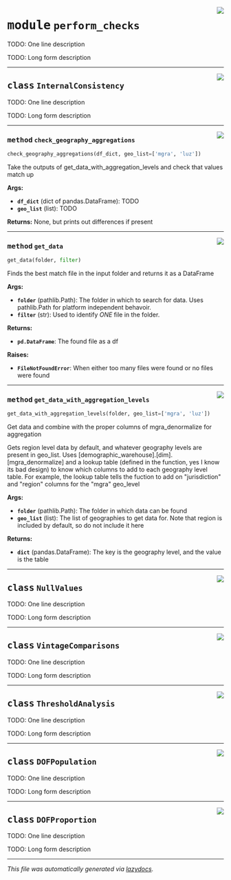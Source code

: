 <!-- markdownlint-disable -->

<a href="..\..\..\2022\Estimates_Automation\perform_checks.py#L0"><img align="right" style="float:right;" src="https://img.shields.io/badge/-source-cccccc?style=flat-square"></a>

# <kbd>module</kbd> `perform_checks`
TODO: One line description 

TODO: Long form description 



---

<a href="..\..\..\2022\Estimates_Automation\perform_checks.py#L16"><img align="right" style="float:right;" src="https://img.shields.io/badge/-source-cccccc?style=flat-square"></a>

## <kbd>class</kbd> `InternalConsistency`
TODO: One line description 

TODO: Long form description 




---

<a href="..\..\..\2022\Estimates_Automation\perform_checks.py#L138"><img align="right" style="float:right;" src="https://img.shields.io/badge/-source-cccccc?style=flat-square"></a>

### <kbd>method</kbd> `check_geography_aggregations`

```python
check_geography_aggregations(df_dict, geo_list=['mgra', 'luz'])
```

Take the outputs of get_data_with_aggregation_levels and check that values match up 



**Args:**
 
 - <b>`df_dict`</b> (dict of pandas.DataFrame):  TODO 
 - <b>`geo_list`</b> (list):  TODO 



**Returns:**
 None, but prints out differences if present 

---

<a href="..\..\..\2022\Estimates_Automation\perform_checks.py#L24"><img align="right" style="float:right;" src="https://img.shields.io/badge/-source-cccccc?style=flat-square"></a>

### <kbd>method</kbd> `get_data`

```python
get_data(folder, filter)
```

Finds the best match file in the input folder and returns it as a DataFrame 



**Args:**
 
 - <b>`folder`</b> (pathlib.Path):  The folder in which to search for data. Uses pathlib.Path for   platform independent behavoir. 
 - <b>`filter`</b> (str):  Used to identify *ONE* file in the folder.  



**Returns:**
 
 - <b>`pd.DataFrame`</b>:  The found file as a df 



**Raises:**
 
 - <b>`FileNotFoundError`</b>:  When either too many files were found or no files were found 

---

<a href="..\..\..\2022\Estimates_Automation\perform_checks.py#L55"><img align="right" style="float:right;" src="https://img.shields.io/badge/-source-cccccc?style=flat-square"></a>

### <kbd>method</kbd> `get_data_with_aggregation_levels`

```python
get_data_with_aggregation_levels(folder, geo_list=['mgra', 'luz'])
```

Get data and combine with the proper columns of mgra_denormalize for aggregation 

Gets region level data by default, and whatever geography levels are present in geo_list. Uses [demographic_warehouse].[dim].[mgra_denormalize] and a lookup table (defined in the function,  yes I know its bad design) to know which columns to add to each geography level table. For  example, the lookup table tells the fuction to add on "jurisdiction" and "region" columns for the "mgra" geo_level 



**Args:**
 
 - <b>`folder`</b> (pathlib.Path):  The folder in which data can be found 
 - <b>`geo_list`</b> (list):  The list of geographies to get data for. Note that region is included by  default, so do not include it here 



**Returns:**
 
 - <b>`dict`</b> (pandas.DataFrame):  The key is the geography level, and the value is the table 


---

<a href="..\..\..\2022\Estimates_Automation\perform_checks.py#L203"><img align="right" style="float:right;" src="https://img.shields.io/badge/-source-cccccc?style=flat-square"></a>

## <kbd>class</kbd> `NullValues`
TODO: One line description 

TODO: Long form description 





---

<a href="..\..\..\2022\Estimates_Automation\perform_checks.py#L216"><img align="right" style="float:right;" src="https://img.shields.io/badge/-source-cccccc?style=flat-square"></a>

## <kbd>class</kbd> `VintageComparisons`
TODO: One line description 

TODO: Long form description 





---

<a href="..\..\..\2022\Estimates_Automation\perform_checks.py#L229"><img align="right" style="float:right;" src="https://img.shields.io/badge/-source-cccccc?style=flat-square"></a>

## <kbd>class</kbd> `ThresholdAnalysis`
TODO: One line description 

TODO: Long form description 





---

<a href="..\..\..\2022\Estimates_Automation\perform_checks.py#L248"><img align="right" style="float:right;" src="https://img.shields.io/badge/-source-cccccc?style=flat-square"></a>

## <kbd>class</kbd> `DOFPopulation`
TODO: One line description 

TODO: Long form description 





---

<a href="..\..\..\2022\Estimates_Automation\perform_checks.py#L261"><img align="right" style="float:right;" src="https://img.shields.io/badge/-source-cccccc?style=flat-square"></a>

## <kbd>class</kbd> `DOFProportion`
TODO: One line description 

TODO: Long form description 







---

_This file was automatically generated via [lazydocs](https://github.com/ml-tooling/lazydocs)._
